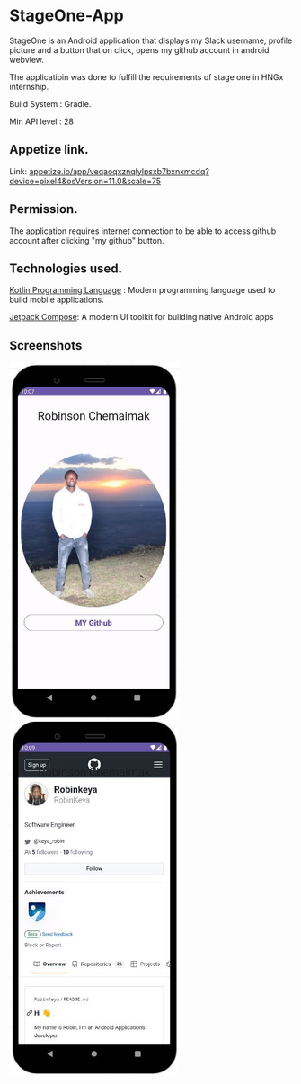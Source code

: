 # StageOne-App

StageOne is an Android application that  displays my Slack username, profile picture and  a button that on click, opens my github account in android webview. 

The applicatioin was done to fulfill the requirements of stage one in HNGx internship. 

Build System : Gradle.

Min API level : 28

## Appetize link.

Link:  [appetize.io/app/veqaoqxznqlylpsxb7bxnxmcdq?device=pixel4&osVersion=11.0&scale=75](https://appetize.io/app/veqaoqxznqlylpsxb7bxnxmcdq?device=pixel4&osVersion=11.0&scale=75)

## Permission.
The application requires internet connection to be able to access github account after clicking "my github" button.

## Technologies used.
[Kotlin Programming Language](kotlinlang.org) : Modern programming language used to build mobile applications. 

[Jetpack Compose](https://developer.android.com/jetpack/compose): A modern UI toolkit for building native Android apps


## Screenshots

![alt text](https://github.com/RobinKeya/StageOne-App/blob/master/screenshots/ss1.JPG "Home screen")
![alt text](https://github.com/RobinKeya/StageOne-App/blob/master/screenshots/ss2.JPG "Github screen")


